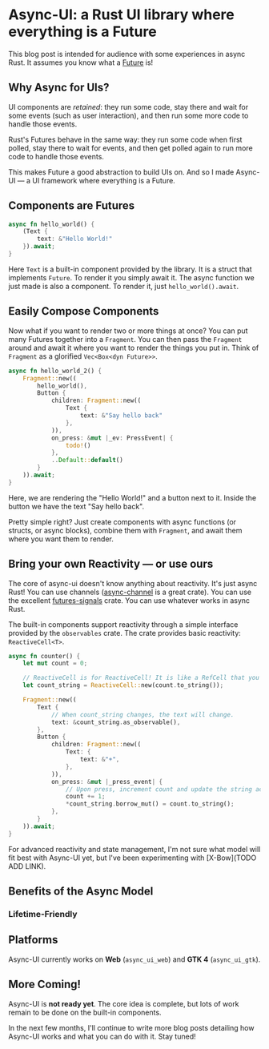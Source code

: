 # Async-UI: a Rust UI library where everything is a Future

This blog post is intended for audience with some experiences in async Rust. It assumes you know what a [Future](https://doc.rust-lang.org/std/future/trait.Future.html) is!

## Why Async for UIs?

UI components are *retained*: they run some code, stay there and wait for some events (such as user interaction), and then run some more code to handle those events.

Rust's Futures behave in the same way: they run some code when first polled, stay there to wait for events, and then get polled again to run more code to handle those events.

This makes Future a good abstraction to build UIs on. And so I made Async-UI — a UI framework where everything is a Future.

## Components are Futures

```rust
async fn hello_world() {
	(Text {
		text: &"Hello World!"
	}).await;
}
```

Here `Text` is a built-in component provided by the library. It is a struct that implements `Future`. To render it you simply await it. The async function we just made is also a component. To render it, just `hello_world().await`.

## Easily Compose Components
Now what if you want to render two or more things at once? You can put many Futures together into a `Fragment`. You can then pass the `Fragment` around and await it where you want to render the things you put in. Think of `Fragment` as a glorified `Vec<Box<dyn Future>>`.

```rust
async fn hello_world_2() {
	Fragment::new((
		hello_world(),
		Button {
			children: Fragment::new((
				Text {
					text: &"Say hello back"
				},
			)),
			on_press: &mut |_ev: PressEvent| {
				todo!()
			},
			..Default::default()
		}
	)).await;
}
```

Here, we are rendering the "Hello World!" and a button next to it. Inside the button we have the text "Say hello back".

Pretty simple right? Just create components with async functions (or structs, or async blocks), combine them with `Fragment`, and await them where you want them to render.

## Bring your own Reactivity — or use ours
The core of async-ui doesn't know anything about reactivity. It's just async Rust! You can use channels ([async-channel](https://crates.io/crates/async-channel) is a great crate). You can use the excellent [futures-signals](https://crates.io/crates/futures-signals) crate. You can use whatever works in async Rust.

The built-in components support reactivity through a simple interface provided by the `observables` crate. The crate provides basic reactivity: `ReactiveCell<T>`.

```rust
async fn counter() {
	let mut count = 0;

	// ReactiveCell is for ReactiveCell! It is like a RefCell that you can subscribe to.
	let count_string = ReactiveCell::new(count.to_string());

	Fragment::new((
		Text {
			// When count_string changes, the text will change.
			text: &count_string.as_observable(),
		},
		Button {
			children: Fragment::new((
				Text: {
					text: &"+",
				},
			)),
			on_press: &mut |_press_event| {
				// Upon press, increment count and update the string accordingly.
				count += 1;
				*count_string.borrow_mut() = count.to_string();
			},
		}
	)).await;
}
```

For advanced reactivity and state management, I'm not sure what model will fit best with Async-UI yet, but I've been experimenting with [X-Bow](TODO ADD LINK).

## Benefits of the Async Model
### Lifetime-Friendly


## Platforms
Async-UI currently works on **Web** (`async_ui_web`) and **GTK 4** (`async_ui_gtk`).

## More Coming!

Async-UI is **not ready yet**. The core idea is complete, but lots of work remain to be done on the built-in components.

In the next few months, I'll continue to write more blog posts detailing how Async-UI works and what you can do with it. Stay tuned!